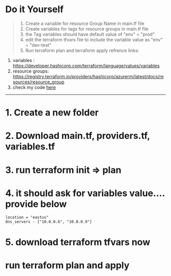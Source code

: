 # Do it Yourself
> 1. Create a variable for resource Group Name in main.tf file
> 2. Create variables for tags for resource groups in main.tf file
> 3. the Tag variables should have default value of "env" = "prod"
> 4. edit the terraform tfvars file to include the variable value as "env" = "dev-test"
> 5. Run terraform plan and terraform apply
refrence links:
1. variables : https://developer.hashicorp.com/terraform/language/values/variables
2. resource groups: https://registry.terraform.io/providers/hashicorp/azurerm/latest/docs/resources/resource_group
3. check my code [here](https://github.com/Trainer-AJ/Intralot-Training/tree/main/live-class/5March/task-1/DIY)
----------------------------------------------
# 1. Create a new folder
# 2. Download main.tf, providers.tf, variables.tf
# 3. run terraform init => plan 
# 4. it should ask for variables value.... provide below
```
location = "eastus"
dns_servers - ["10.0.0.6", "10.0.0.9"]
```
# 5. download terraform tfvars now
# run terraform plan and apply 
